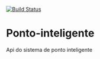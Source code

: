 [![Build Status](https://travis-ci.com/brunogarruda/ponto-inteligente.svg?branch=master)](https://travis-ci.com/brunogarruda/ponto-inteligente)

# Ponto-inteligente
Api do sistema de ponto inteligente
